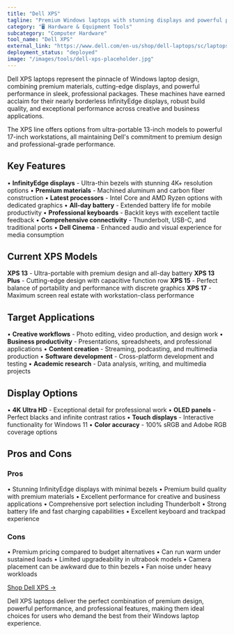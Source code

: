 ```yaml
---
title: "Dell XPS"
tagline: "Premium Windows laptops with stunning displays and powerful performance for professionals"
category: "🖥️ Hardware & Equipment Tools"
subcategory: "Computer Hardware"
tool_name: "Dell XPS"
external_link: "https://www.dell.com/en-us/shop/dell-laptops/sc/laptops/xps-laptops"
deployment_status: "deployed"
image: "/images/tools/dell-xps-placeholder.jpg"
---
```


Dell XPS laptops represent the pinnacle of Windows laptop design, combining premium materials, cutting-edge displays, and powerful performance in sleek, professional packages. These machines have earned acclaim for their nearly borderless InfinityEdge displays, robust build quality, and exceptional performance across creative and business applications.

The XPS line offers options from ultra-portable 13-inch models to powerful 17-inch workstations, all maintaining Dell's commitment to premium design and professional-grade performance.

## Key Features

• **InfinityEdge displays** - Ultra-thin bezels with stunning 4K+ resolution options
• **Premium materials** - Machined aluminum and carbon fiber construction
• **Latest processors** - Intel Core and AMD Ryzen options with dedicated graphics
• **All-day battery** - Extended battery life for mobile productivity
• **Professional keyboards** - Backlit keys with excellent tactile feedback
• **Comprehensive connectivity** - Thunderbolt, USB-C, and traditional ports
• **Dell Cinema** - Enhanced audio and visual experience for media consumption

## Current XPS Models

**XPS 13** - Ultra-portable with premium design and all-day battery
**XPS 13 Plus** - Cutting-edge design with capacitive function row
**XPS 15** - Perfect balance of portability and performance with discrete graphics
**XPS 17** - Maximum screen real estate with workstation-class performance

## Target Applications

• **Creative workflows** - Photo editing, video production, and design work
• **Business productivity** - Presentations, spreadsheets, and professional applications
• **Content creation** - Streaming, podcasting, and multimedia production
• **Software development** - Cross-platform development and testing
• **Academic research** - Data analysis, writing, and multimedia projects

## Display Options

• **4K Ultra HD** - Exceptional detail for professional work
• **OLED panels** - Perfect blacks and infinite contrast ratios
• **Touch displays** - Interactive functionality for Windows 11
• **Color accuracy** - 100% sRGB and Adobe RGB coverage options

## Pros and Cons

### Pros
• Stunning InfinityEdge displays with minimal bezels
• Premium build quality with premium materials
• Excellent performance for creative and business applications
• Comprehensive port selection including Thunderbolt
• Strong battery life and fast charging capabilities
• Excellent keyboard and trackpad experience

### Cons
• Premium pricing compared to budget alternatives
• Can run warm under sustained loads
• Limited upgradeability in ultrabook models
• Camera placement can be awkward due to thin bezels
• Fan noise under heavy workloads

[Shop Dell XPS →](https://www.dell.com/en-us/shop/dell-laptops/sc/laptops/xps-laptops)

Dell XPS laptops deliver the perfect combination of premium design, powerful performance, and professional features, making them ideal choices for users who demand the best from their Windows laptop experience.